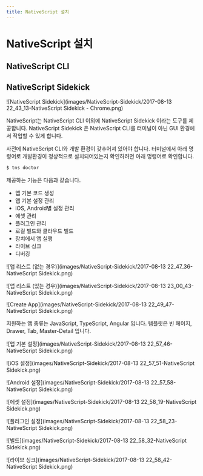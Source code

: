 ```yaml
---
title: NativeScript 설치
---
```


# NativeScript 설치

## NativeScript CLI

## NativeScript Sidekick

![NativeScript Sidekick](images/NativeScript-Sidekick/2017-08-13 22_43_13-NativeScript Sidekick - Chrome.png)

NativeScript는 NativeScript CLI 이외에 NativeScript Sidekick 이라는 도구를 제공합니다.
NativeScript Sidekick 은 NativeScript CLI를 터미널이 아닌 GUI 환경에서 작업할 수 있게 합니다. 

사전에 NativeScript CLI와 개발 환경이 갖추어져 있어야 합니다. 
터미널에서 아래 명령어로 개발환경이 정상적으로 설치되어있는지 확인하려면 아래 명령어로 확인합니다.

```bash
$ tns doctor
```

제공하는 기능은 다음과 같습니다. 

- 앱 기본 코드 생성
- 앱 기본 설정 관리
- iOS, Android별 설정 관리
- 에셋 관리
- 플러그인 관리
- 로컬 빌드와 클라우드 빌드
- 장치에서 앱 실행
- 라이브 싱크 
- 디버깅

![앱 리스트 (없는 경우)](images/NativeScript-Sidekick/2017-08-13 22_47_36-NativeScript Sidekick.png)

![앱 리스트 (있는 경우)](images/NativeScript-Sidekick/2017-08-13 23_00_43-NativeScript Sidekick.png)

![Create App](images/NativeScript-Sidekick/2017-08-13 22_49_47-NativeScript Sidekick.png)

지원하는 앱 종류는 JavaScript, TypeScript, Angular 입니다.
템플릿은 빈 페이지, Drawer, Tab, Master-Detail 입니다.

![앱 기본 설정](images/NativeScript-Sidekick/2017-08-13 22_57_46-NativeScript Sidekick.png)

![iOS 설정](images/NativeScript-Sidekick/2017-08-13 22_57_51-NativeScript Sidekick.png)

![Android 설정](images/NativeScript-Sidekick/2017-08-13 22_57_58-NativeScript Sidekick.png)

![에셋 설정](images/NativeScript-Sidekick/2017-08-13 22_58_19-NativeScript Sidekick.png)

![플러그인 설정](images/NativeScript-Sidekick/2017-08-13 22_58_23-NativeScript Sidekick.png)

![빌드](images/NativeScript-Sidekick/2017-08-13 22_58_32-NativeScript Sidekick.png)

![라이브 싱크](images/NativeScript-Sidekick/2017-08-13 22_58_42-NativeScript Sidekick.png)